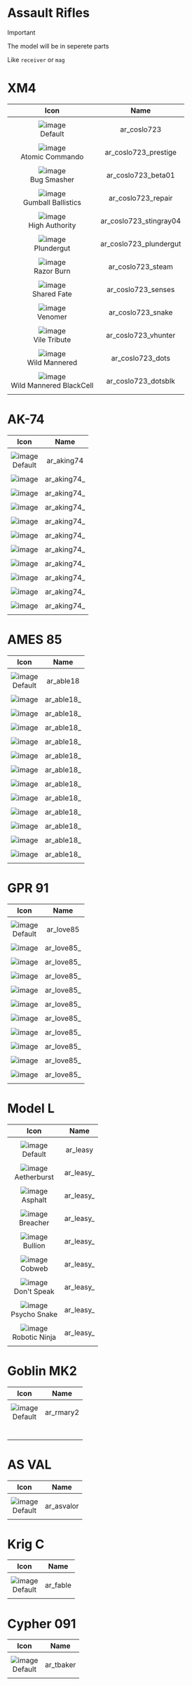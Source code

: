 # Assault Rifles

> [!IMPORTANT]
> The model will be in seperete parts
>
> Like `receiver` or `mag`



# XM4

| Icon | Name |
| :--: | :--: | 
| | | | | 
![image](https://github.com/user-attachments/assets/9b8e3f07-acd5-4c0e-8c07-efd97136c155)<br> Default | ar_coslo723 | 
| | | | | 
![image](https://github.com/user-attachments/assets/b0a938ba-2ccb-422c-9e54-51ee7c0d431a)<br> Atomic Commando  | ar_coslo723_prestige | 
| | | | | 
![image](https://github.com/user-attachments/assets/f8e03fb6-ebcd-45d6-8aea-7148319ecfbf)<br> Bug Smasher | ar_coslo723_beta01 | 
| | | | |  
![image](https://github.com/user-attachments/assets/d06e1e02-b20f-461e-b101-6e87c4dc565d)<br> Gumball Ballistics | ar_coslo723_repair | 
| | | | | 
![image](https://github.com/user-attachments/assets/8a281126-958b-46fc-b4dd-931f4ca1f770)<br> High Authority | ar_coslo723_stingray04 | 
| | | | | 
![image](https://github.com/user-attachments/assets/610f48b5-e23a-49b8-ae17-91a71ac8e416)<br> Plundergut | ar_coslo723_plundergut | 
| | | | | 
![image](https://github.com/user-attachments/assets/06fc844e-0f54-40d5-9a68-d5e647341d62)<br> Razor Burn | ar_coslo723_steam | 
| | | | | 
![image](https://github.com/user-attachments/assets/95b15dd5-f596-49ec-8a2e-4489064f435c)<br> Shared Fate | ar_coslo723_senses | 
| | | | | 
![image](https://github.com/user-attachments/assets/df1176e6-3640-4883-a5bb-0fcdebe2c01d)<br> Venomer | ar_coslo723_snake | 
| | | | | 
![image](https://github.com/user-attachments/assets/8035560c-1cf6-4793-863e-9ec57b31630b)<br> Vile Tribute | ar_coslo723_vhunter | 
| | | | | 
![image](https://github.com/user-attachments/assets/05c75d09-ea91-4565-baff-35721fc5276e)<br> Wild Mannered | ar_coslo723_dots | 
| | | | | 
![image](https://github.com/user-attachments/assets/3a4b83ae-81fb-495d-829c-19dc799517ec)<br> Wild Mannered BlackCell | ar_coslo723_dotsblk | 
| | | | | 



# AK-74

| Icon | Name |
| :--: | :--: | 
| | | | | 
![image](https://github.com/user-attachments/assets/39f0fc59-2e31-42f4-9a2a-44009baff928)<br> Default | ar_aking74 | 
| | | | | 
![image](https://github.com/user-attachments/assets/72399081-2ea6-4922-92ee-4e59f45d7f9b)<br>  | ar_aking74_ | 
| | | | | 
![image](https://github.com/user-attachments/assets/df76b2dd-c9e8-47c1-a333-e924e0195658)<br>  | ar_aking74_ | 
| | | | | 
![image](https://github.com/user-attachments/assets/1cced340-6a68-4ca6-88c0-15cd265ec087)<br>  | ar_aking74_ | 
| | | | | 
![image](https://github.com/user-attachments/assets/4d4283cb-cfa4-4ff8-9468-1be43af64be6)<br>  | ar_aking74_ | 
| | | | | 
![image](https://github.com/user-attachments/assets/876bb423-6b92-451a-8e24-ea6481e14236)<br>  | ar_aking74_ | 
| | | | | 
![image](https://github.com/user-attachments/assets/0d71421d-e32d-4e19-8236-98f17b6ec559)<br>  | ar_aking74_ | 
| | | | | 
![image](https://github.com/user-attachments/assets/2836e2e8-de4a-4473-849b-440f19ca44cc)<br>  | ar_aking74_ | 
| | | | | 
![image](https://github.com/user-attachments/assets/f9f73bfc-e4ca-4da9-90c7-d96fe0728794)<br>  | ar_aking74_ | 
| | | | | 
![image](https://github.com/user-attachments/assets/e43d4ef2-c78c-4f78-b2f8-5ddd7a6eb2f5)<br>  | ar_aking74_ | 
| | | | | 
![image](https://github.com/user-attachments/assets/06e90a2c-f6d0-4864-b036-3b10b5691573)<br>  |  ar_aking74_ | 
| | | | | 


 
# AMES 85

| Icon | Name |
| :--: | :--: | 
| | | | | 
![image](https://github.com/user-attachments/assets/13b5be0d-a247-433e-8829-7f8405c66ab3)<br> Default | ar_able18  | 
| | | | | 
![image](https://github.com/user-attachments/assets/1110db8d-62a2-45ed-ac5d-44afbe6622b7)<br>  | ar_able18_ | 
| | | | | 
![image](https://github.com/user-attachments/assets/2ef788b8-5a94-44b2-b62e-d20e4d9e58f2)<br>  | ar_able18_ | 
| | | | | 
![image](https://github.com/user-attachments/assets/65c5ade3-4133-4010-ae4c-90195a9e8bd1)<br>  | ar_able18_ | 
| | | | | 
![image](https://github.com/user-attachments/assets/b621341c-225b-42c5-b997-e341d9a3d9fa)<br>  | ar_able18_ | 
| | | | | 
![image](https://github.com/user-attachments/assets/3cbc1049-1619-4b13-a848-1adf0fbb7bfb)<br>  | ar_able18_ | 
| | | | | 
![image](https://github.com/user-attachments/assets/f734ec06-8521-4076-b3e7-0671f0ce62f1)<br>  | ar_able18_ | 
| | | | | 
![image](https://github.com/user-attachments/assets/6c320a00-366e-4544-abc5-fdec625d210a)<br>  | ar_able18_ | 
| | | | | 
![image](https://github.com/user-attachments/assets/cfc0bcdf-c628-4c7d-bc36-c7e878b75f9c)<br>  | ar_able18_ | 
| | | | | 
![image](https://github.com/user-attachments/assets/0599424c-4397-465c-9a8f-48e18b08bb9f)<br>  | ar_able18_ | 
| | | | | 
![image](https://github.com/user-attachments/assets/beb5c032-4f20-44b0-b54e-1a07ad73ab0f)<br>  | ar_able18_ | 
| | | | | 
![image](https://github.com/user-attachments/assets/7f62fb6d-eee6-45a0-9793-ec5e7f4c8068)<br>  | ar_able18_ | 
| | | | | 
![image](https://github.com/user-attachments/assets/6eeb9cdc-c8aa-4f5c-bba3-fc132d9c36f7)<br>  | ar_able18_ | 
| | | | | 



# GPR 91

| Icon | Name |
| :--: | :--: | 
| | | | | 
![image](https://github.com/user-attachments/assets/ff491533-2aaf-4829-91fd-8164bc8b4227)<br> Default | ar_love85 | 
| | | | | 
![image](https://github.com/user-attachments/assets/75edcec9-90bc-46bb-8448-a550adc0a75d)<br>  | ar_love85_  | 
| | | | | 
![image](https://github.com/user-attachments/assets/42c56370-bd42-4d4f-8661-8bbad0ac8ce5)<br>  | ar_love85_ | 
| | | | | 
![image](https://github.com/user-attachments/assets/c4c87643-a36c-421c-b4f1-30387593418f)<br>  | ar_love85_ | 
| | | | | 
![image](https://github.com/user-attachments/assets/54024b11-5627-4278-a8a3-5342bda8d70d)<br>  | ar_love85_ | 
| | | | | 
![image](https://github.com/user-attachments/assets/28684c78-a311-46a2-a3d6-73f201541d27)<br>  | ar_love85_ | 
| | | | | 
![image](https://github.com/user-attachments/assets/44ed74fc-43bc-463c-92a5-835fd073afe3)<br>  | ar_love85_ | 
| | | | | 
![image](https://github.com/user-attachments/assets/555c9c11-d064-4a67-bc85-6c8b1c9d25e2)<br>  | ar_love85_ | 
| | | | | 
![image](https://github.com/user-attachments/assets/0ba2b0ac-508e-49b0-bf82-5048433d17d9)<br>  | ar_love85_ | 
| | | | | 
![image](https://github.com/user-attachments/assets/9beec063-2c31-4e69-981d-b54484d01963)<br>  | ar_love85_ | 
| | | | | 
![image](https://github.com/user-attachments/assets/121c1fb7-1a86-494e-9c1d-2e1d8157023a)<br>  | ar_love85_ | 
| | | | | 




# Model L

| Icon | Name |
| :--: | :--: | 
| | | | | 
![image](https://github.com/user-attachments/assets/d83e22df-eb6e-454b-b03d-b5b0a3981e6a)<br> Default | ar_leasy | 
| | | | | 
![image](https://github.com/user-attachments/assets/593fccfe-4af3-4977-80ab-53414f93c6d4)<br> Aetherburst | ar_leasy_  | 
| | | | | 
![image](https://github.com/user-attachments/assets/224df920-6139-4b52-8a14-bad7e85500f2)<br> Asphalt | ar_leasy_  | 
| | | | | 
![image](https://github.com/user-attachments/assets/0d242f5b-bb94-45c9-a7a7-13d7c673b116)<br> Breacher | ar_leasy_  | 
| | | | | 
![image](https://github.com/user-attachments/assets/ddb9aabf-6625-4711-b35b-c71276517d09)<br> Bullion | ar_leasy_  | 
| | | | | 
![image](https://github.com/user-attachments/assets/386f0aea-4d00-4a54-84f4-8a0ecb246be2)<br> Cobweb | ar_leasy_  | 
| | | | | 
![image](https://github.com/user-attachments/assets/49c50824-3b97-4c9b-b303-892444ab163f)<br> Don't Speak | ar_leasy_  | 
| | | | | 
![image](https://github.com/user-attachments/assets/6639a2c1-0c3d-42d5-beaf-b08267ce9871)<br> Psycho Snake | ar_leasy_  | 
| | | | | 
![image](https://github.com/user-attachments/assets/d7c6c770-40bf-498d-b759-7a7746117e95)<br> Robotic Ninja | ar_leasy_  | 
| | | | | 


# Goblin MK2

| Icon | Name |
| :--: | :--: | 
| | | | | 
![image](https://github.com/user-attachments/assets/0fd49883-6794-4169-b99d-f381e7be6d3e)<br> Default | ar_rmary2  | 
| | | | | 
<br>  |   | 
| | | | | 



# AS VAL

| Icon | Name |
| :--: | :--: | 
| | | | | 
![image](https://github.com/user-attachments/assets/a68ec5c0-cb99-4cf5-83bf-50a790e2de53)<br> Default | ar_asvalor | 
| | | | | 



# Krig C

| Icon | Name |
| :--: | :--: | 
| | | | | 
![image](https://github.com/user-attachments/assets/5b15e1d3-25d5-4a00-b3b2-81ff015ab0c9)<br> Default  |ar_fable  | 
| | | | | 



# Cypher 091

| Icon | Name |
| :--: | :--: | 
| | | | | 
![image](https://github.com/user-attachments/assets/2151a0de-9cc8-4c2c-af79-cbac57533a54)<br> Default | ar_tbaker  | 
| | | | | 















































